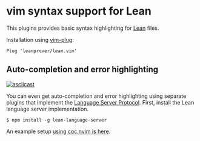 # vim syntax support for Lean

This plugins provides basic syntax highlighting for [Lean](https://leanprover.github.io/) files.

Installation using [vim-plug](https://github.com/junegunn/vim-plug):
```vim
Plug 'leanprover/lean.vim'
```

## Auto-completion and error highlighting

[![asciicast](./asciicast.gif)](https://asciinema.org/a/6sllbd28ukojeahnaqra0kaqv)

You can even get auto-completion and error highlighting using separate plugins that implement the [Language Server Protocol](https://github.com/Microsoft/language-server-protocol).  First, install the Lean language server implementation.

```
$ npm install -g lean-language-server
```

An example setup [using coc.nvim is here](https://github.com/Julian/dotfiles/blob/bdd22d917561c9c115c4b41a54d5fc327249c230/.config/nvim/coc-settings.json#L3-L9).
